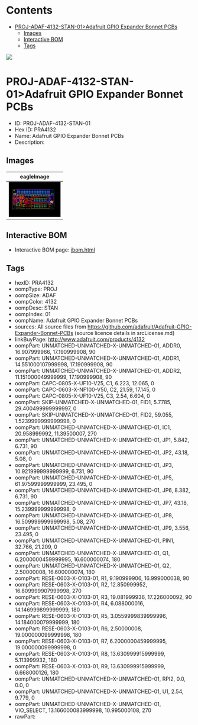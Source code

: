 



Contents
========

* [PROJ-ADAF-4132-STAN-01>Adafruit GPIO Expander Bonnet PCBs](#proj-adaf-4132-stan-01adafruit-gpio-expander-bonnet-pcbs)
	* [Images](#images)
	* [Interactive BOM](#interactive-bom)
	* [Tags](#tags)
  
![][im]
# PROJ-ADAF-4132-STAN-01>Adafruit GPIO Expander Bonnet PCBs

- ID: PROJ-ADAF-4132-STAN-01
- Hex ID: PRA4132
- Name: Adafruit GPIO Expander Bonnet PCBs
- Description: 

## Images
  
  

|eagleImage|
| :---: |
|[![eagleImage](eagleImage_140.png)](eagleImage_600.png)|

## Interactive BOM

- Interactive BOM page: [ibom.html](kicad/bom/ibom.html)

## Tags

- hexID: PRA4132
- oompType: PROJ
- oompSize: ADAF
- oompColor: 4132
- oompDesc: STAN
- oompIndex: 01
- oompName: Adafruit GPIO Expander Bonnet PCBs
- sources: All source files from https://github.com/adafruit/Adafruit-GPIO-Expander-Bonnet-PCBs (source licence details in srcLicense.md)
- linkBuyPage: http://www.adafruit.com/products/4132
- oompPart: UNMATCHED-UNMATCHED-X-UNMATCHED-01, ADDR0, 16.907999966, 17.190999908, 90
- oompPart: UNMATCHED-UNMATCHED-X-UNMATCHED-01, ADDR1, 14.551000107999998, 17.190999908, 90
- oompPart: UNMATCHED-UNMATCHED-X-UNMATCHED-01, ADDR2, 11.151000049999999, 17.190999908, 90
- oompPart: CAPC-0805-X-UF10-V25, C1, 6.223, 12.065, 0
- oompPart: CAPC-0603-X-NF100-V50, C2, 21.59, 17.145, 0
- oompPart: CAPC-0805-X-UF10-V25, C3, 2.54, 6.604, 0
- oompPart: SKIP-UNMATCHED-X-UNMATCHED-01, FID1, 5.7785, 29.400499999999997, 0
- oompPart: SKIP-UNMATCHED-X-UNMATCHED-01, FID2, 59.055, 1.5239999999999998, 0
- oompPart: UNMATCHED-UNMATCHED-X-UNMATCHED-01, IC1, 20.958999992, 11.39500007, 270
- oompPart: UNMATCHED-UNMATCHED-X-UNMATCHED-01, JP1, 5.842, 6.731, 90
- oompPart: UNMATCHED-UNMATCHED-X-UNMATCHED-01, JP2, 43.18, 5.08, 0
- oompPart: UNMATCHED-UNMATCHED-X-UNMATCHED-01, JP3, 10.921999999999999, 6.731, 90
- oompPart: UNMATCHED-UNMATCHED-X-UNMATCHED-01, JP5, 61.97599999999999, 23.495, 0
- oompPart: UNMATCHED-UNMATCHED-X-UNMATCHED-01, JP6, 8.382, 6.731, 90
- oompPart: UNMATCHED-UNMATCHED-X-UNMATCHED-01, JP7, 43.18, 15.239999999999998, 0
- oompPart: UNMATCHED-UNMATCHED-X-UNMATCHED-01, JP8, 16.509999999999998, 5.08, 270
- oompPart: UNMATCHED-UNMATCHED-X-UNMATCHED-01, JP9, 3.556, 23.495, 0
- oompPart: UNMATCHED-UNMATCHED-X-UNMATCHED-01, PIN1, 32.766, 21.209, 0
- oompPart: UNMATCHED-UNMATCHED-X-UNMATCHED-01, Q1, 6.2000000459999995, 16.600000074, 180
- oompPart: UNMATCHED-UNMATCHED-X-UNMATCHED-01, Q2, 2.50000008, 16.600000074, 180
- oompPart: RESE-0603-X-O103-01, R1, 9.190999906, 16.999000038, 90
- oompPart: RESE-0603-X-O103-01, R2, 12.850999952, 16.809999907999998, 270
- oompPart: RESE-0603-X-O103-01, R3, 19.081999936, 17.226000092, 90
- oompPart: RESE-0603-X-O103-01, R4, 6.088000016, 14.146999899999999, 180
- oompPart: RESE-0603-X-O103-01, R5, 3.0559999839999996, 14.184000079999999, 180
- oompPart: RESE-0603-X-O103-01, R6, 2.50000008, 19.000000099999998, 180
- oompPart: RESE-0603-X-O103-01, R7, 6.2000000459999995, 19.000000099999998, 0
- oompPart: RESE-0603-X-O103-01, R8, 13.630999915999999, 5.113999932, 180
- oompPart: RESE-0603-X-O103-01, R9, 13.630999915999999, 6.668000126, 180
- oompPart: UNMATCHED-UNMATCHED-X-UNMATCHED-01, RPI2, 0.0, 0.0, 0
- oompPart: UNMATCHED-UNMATCHED-X-UNMATCHED-01, U1, 2.54, 9.779, 0
- oompPart: UNMATCHED-UNMATCHED-X-UNMATCHED-01, VIO_SELECT, 13.166000083999998, 10.995000108, 270
- rawPart: 



[im]: eagleImage_450.png
